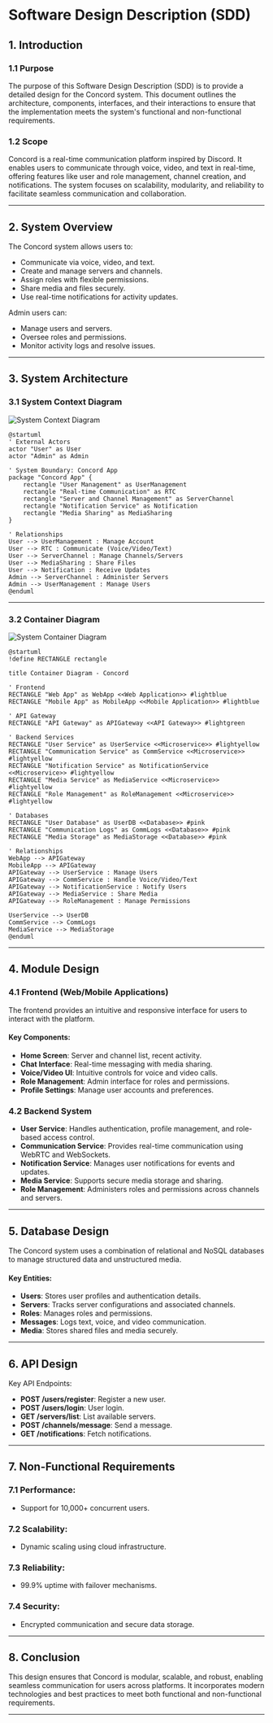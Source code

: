 
# **Software Design Description (SDD)**

## 1. **Introduction**

### 1.1 **Purpose**
The purpose of this Software Design Description (SDD) is to provide a detailed design for the Concord system. This document outlines the architecture, components, interfaces, and their interactions to ensure that the implementation meets the system's functional and non-functional requirements.

### 1.2 **Scope**
Concord is a real-time communication platform inspired by Discord. It enables users to communicate through voice, video, and text in real-time, offering features like user and role management, channel creation, and notifications. The system focuses on scalability, modularity, and reliability to facilitate seamless communication and collaboration.

---

## 2. **System Overview**

The Concord system allows users to:
- Communicate via voice, video, and text.
- Create and manage servers and channels.
- Assign roles with flexible permissions.
- Share media and files securely.
- Use real-time notifications for activity updates.

Admin users can:
- Manage users and servers.
- Oversee roles and permissions.
- Monitor activity logs and resolve issues.

---

## 3. **System Architecture**

### 3.1 **System Context Diagram**

![System Context Diagram](https://github.com/user-attachments/assets/92947bef-0be9-4b72-bd32-0e27b93786f7)


```plantuml
@startuml
' External Actors
actor "User" as User
actor "Admin" as Admin

' System Boundary: Concord App
package "Concord App" {
    rectangle "User Management" as UserManagement
    rectangle "Real-time Communication" as RTC
    rectangle "Server and Channel Management" as ServerChannel
    rectangle "Notification Service" as Notification
    rectangle "Media Sharing" as MediaSharing
}

' Relationships
User --> UserManagement : Manage Account
User --> RTC : Communicate (Voice/Video/Text)
User --> ServerChannel : Manage Channels/Servers
User --> MediaSharing : Share Files
User --> Notification : Receive Updates
Admin --> ServerChannel : Administer Servers
Admin --> UserManagement : Manage Users
@enduml
```

---

### 3.2 **Container Diagram**

![System Container Diagram](https://github.com/user-attachments/assets/bdd236c1-c85c-48f1-9195-c2ecbd29778f)

```plantuml
@startuml
!define RECTANGLE rectangle

title Container Diagram - Concord

' Frontend
RECTANGLE "Web App" as WebApp <<Web Application>> #lightblue
RECTANGLE "Mobile App" as MobileApp <<Mobile Application>> #lightblue

' API Gateway
RECTANGLE "API Gateway" as APIGateway <<API Gateway>> #lightgreen

' Backend Services
RECTANGLE "User Service" as UserService <<Microservice>> #lightyellow
RECTANGLE "Communication Service" as CommService <<Microservice>> #lightyellow
RECTANGLE "Notification Service" as NotificationService <<Microservice>> #lightyellow
RECTANGLE "Media Service" as MediaService <<Microservice>> #lightyellow
RECTANGLE "Role Management" as RoleManagement <<Microservice>> #lightyellow

' Databases
RECTANGLE "User Database" as UserDB <<Database>> #pink
RECTANGLE "Communication Logs" as CommLogs <<Database>> #pink
RECTANGLE "Media Storage" as MediaStorage <<Database>> #pink

' Relationships
WebApp --> APIGateway
MobileApp --> APIGateway
APIGateway --> UserService : Manage Users
APIGateway --> CommService : Handle Voice/Video/Text
APIGateway --> NotificationService : Notify Users
APIGateway --> MediaService : Share Media
APIGateway --> RoleManagement : Manage Permissions

UserService --> UserDB
CommService --> CommLogs
MediaService --> MediaStorage
@enduml
```

---

## 4. **Module Design**

### 4.1 **Frontend (Web/Mobile Applications)**
The frontend provides an intuitive and responsive interface for users to interact with the platform.

#### Key Components:
- **Home Screen**: Server and channel list, recent activity.
- **Chat Interface**: Real-time messaging with media sharing.
- **Voice/Video UI**: Intuitive controls for voice and video calls.
- **Role Management**: Admin interface for roles and permissions.
- **Profile Settings**: Manage user accounts and preferences.

### 4.2 **Backend System**
- **User Service**: Handles authentication, profile management, and role-based access control.
- **Communication Service**: Provides real-time communication using WebRTC and WebSockets.
- **Notification Service**: Manages user notifications for events and updates.
- **Media Service**: Supports secure media storage and sharing.
- **Role Management**: Administers roles and permissions across channels and servers.

---

## 5. **Database Design**

The Concord system uses a combination of relational and NoSQL databases to manage structured data and unstructured media.

#### Key Entities:
- **Users**: Stores user profiles and authentication details.
- **Servers**: Tracks server configurations and associated channels.
- **Roles**: Manages roles and permissions.
- **Messages**: Logs text, voice, and video communication.
- **Media**: Stores shared files and media securely.

---

## 6. **API Design**

Key API Endpoints:
- **POST /users/register**: Register a new user.
- **POST /users/login**: User login.
- **GET /servers/list**: List available servers.
- **POST /channels/message**: Send a message.
- **GET /notifications**: Fetch notifications.

---

## 7. **Non-Functional Requirements**

### 7.1 Performance: 
- Support for 10,000+ concurrent users.

### 7.2 Scalability:
- Dynamic scaling using cloud infrastructure.

### 7.3 Reliability:
- 99.9% uptime with failover mechanisms.

### 7.4 Security:
- Encrypted communication and secure data storage.

---

## 8. **Conclusion**
This design ensures that Concord is modular, scalable, and robust, enabling seamless communication for users across platforms. It incorporates modern technologies and best practices to meet both functional and non-functional requirements.

---
